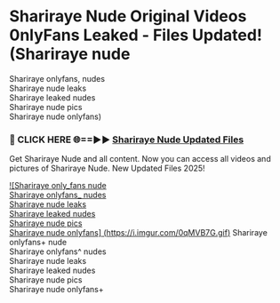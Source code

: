 # Shariraye Nude Original Videos 0nlyFans Leaked - Files Updated! (Shariraye nude<br>

Shariraye onlyfans, nudes<br>
Shariraye nude leaks<br>
Shariraye leaked nudes<br>
Shariraye nude pics<br>
Shariraye nude onlyfans)

<h3>🔴 CLICK HERE 🌐==►► <a href="https://tinyurl.com/leaks-videos" rel="nofollow">Shariraye Nude Updated Files</a></h3>

Get Shariraye Nude and all content. Now you can access all videos and pictures of Shariraye Nude. New Updated Files 2025!

[![Shariraye only_fans nude<br>
Shariraye onlyfans_ nudes<br>
Shariraye nude leaks<br>
Shariraye leaked nudes<br>
Shariraye nude pics<br>
Shariraye nude onlyfans]
(https://i.imgur.com/0qMVB7G.gif)](https://tinyurl.com/leaks-videos)
Shariraye onlyfans+ nude<br>
Shariraye onlyfans^ nudes<br>
Shariraye nude leaks<br>
Shariraye leaked nudes<br>
Shariraye nude pics<br>
Shariraye nude onlyfans+